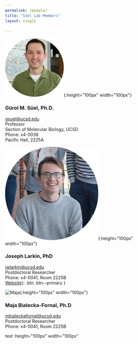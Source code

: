 ```yaml
---
permalink: /people/
title: "Süel Lab Members"
layout: single

---
```

![Gurol](/assets/images/lab_members/Gurol.png){:height="100px" width="100px"}

### Gürol M. Süel, Ph.D.
gsuel@ucsd.edu  
Professor  
Section of Molecular Biology, UCSD  
Phone: x4-0036  
Pacific Hall, 2225A

![Joe](/assets/images/lab_members/Joe.png){:height="100px" width="100px"}

### Joseph Larkin, PhD  
jwlarkin@ucsd.edu    
Postdoctoral Researcher     
Phone: x4-0041, Room 2225B  
[Website](https://www.joe-larkin.com){: .btn .btn--primary }  

![Maja](/assets/images/lab_members/Maja.png){:height="100px" width="100px"}

### Maja Bialecka-Fornal, Ph.D
mbialeckafornal@ucsd.edu  
Postdoctoral Researcher   
Phone: x4-0041, Room 2225B

test :height="100px" width="100px"
